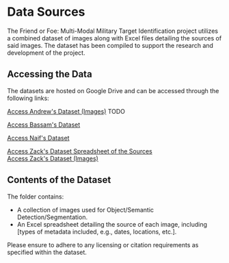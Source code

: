 # Data Sources

The Friend or Foe: Multi-Modal Military Target Identification project utilizes a combined dataset of images along with Excel files detailing the sources of said images. The dataset has been compiled to support the research and development of the project.

## Accessing the Data

The datasets are hosted on Google Drive and can be accessed through the following links:

[Access Andrew's Dataset (Images)](https://app.roboflow.com/andrew-xku7z/ff-mmmti-egyc3/browse) TODO

[Access Bassam's Dataset](https://drive.google.com/drive/folders/1m1_gAHyORRBPPhwX3bzDZ_XGHwGguQvl?usp=sharing)

[Access Naif's Dataset](https://drive.google.com/drive/folders/1NnWoSyfbCSW_mvzjSiorXEkIngyX8ooO?usp=sharing)

[Access Zack's Dataset Spreadsheet of the Sources](https://docs.google.com/spreadsheets/d/1ZWLjBFVG45vz2s2NBBqVP17JqwVtR9svuBqUPJ02tws/edit#gid=0) <br>
[Access Zack's Dataset (Images)](https://universe.roboflow.com/usru-training-data/soliders-jqmnr/browse?queryText=&pageSize=50&startingIndex=0&browseQuery=true)


## Contents of the Dataset

The folder contains:
- A collection of images used for Object/Semantic Detection/Segmentation.
- An Excel spreadsheet detailing the source of each image, including [types of metadata included, e.g., dates, locations, etc.].

Please ensure to adhere to any licensing or citation requirements as specified within the dataset.
